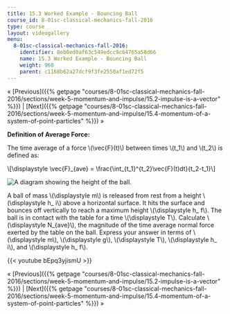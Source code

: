 ```yaml
---
title: 15.3 Worked Example - Bouncing Ball
course_id: 8-01sc-classical-mechanics-fall-2016
type: course
layout: videogallery
menu:
  8-01sc-classical-mechanics-fall-2016:
    identifier: 8eb0ed0af63c549edcc9c64765a58d66
    name: 15.3 Worked Example - Bouncing Ball
    weight: 960
    parent: c1168b62a27dcf9f3fe2550af1ed72f5
---
```

« [Previous]({{% getpage "courses/8-01sc-classical-mechanics-fall-2016/sections/week-5-momentum-and-impulse/15.2-impulse-is-a-vector" %}}) | [Next]({{% getpage "courses/8-01sc-classical-mechanics-fall-2016/sections/week-5-momentum-and-impulse/15.4-momentum-of-a-system-of-point-particles" %}}) »

**Definition of Average Force:**

The time average of a force \\(\\vec{F}(t)\\) between times \\(t\_1\\) and \\(t\_2\\) is defined as:

\\\[\\displaystyle \\vec{F}\_{ave} = \\frac{\\int\_{t\_1}^{t\_2}\\vec{F}(t)dt}{t\_2-t\_1}\\\]

![A diagram showing the height of the ball.](https://open-learning-course-data-ci.s3.amazonaws.com/8-01sc-classical-mechanics-fall-2016/7765ed7c7f7be0d1241317475c1956ee_ls05_13.svg)

A ball of mass \\(\\displaystyle m\\) is released from rest from a height \\(\\displaystyle h\_ i\\) above a horizontal surface. It hits the surface and bounces off vertically to reach a maximum height \\(\\displaystyle h\_ f\\). The ball is in contact with the table for a time \\(\\displaystyle T\\). Calculate \\(\\displaystyle N\_{ave}\\), the magnitude of the time average normal force exerted by the table on the ball. Express your answer in terms of \\(\\displaystyle m\\), \\(\\displaystyle g\\), \\(\\displaystyle T\\), \\(\\displaystyle h\_ i\\), and \\(\\displaystyle h\_ f\\).

{{< youtube bEpq3yjismU >}}

« [Previous]({{% getpage "courses/8-01sc-classical-mechanics-fall-2016/sections/week-5-momentum-and-impulse/15.2-impulse-is-a-vector" %}}) | [Next]({{% getpage "courses/8-01sc-classical-mechanics-fall-2016/sections/week-5-momentum-and-impulse/15.4-momentum-of-a-system-of-point-particles" %}}) »